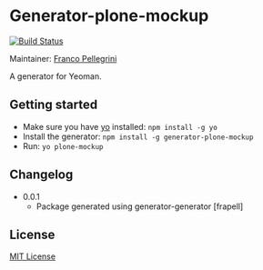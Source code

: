 # Generator-plone-mockup
[![Build Status](https://secure.travis-ci.org/plone/generator-plone-mockup.png?branch=master)](https://travis-ci.org/plone/generator-plone-mockup)

Maintainer: [Franco Pellegrini](https://github.com/frapell)

A generator for Yeoman.

## Getting started
- Make sure you have [yo](https://github.com/yeoman/yo) installed:
    `npm install -g yo`
- Install the generator: `npm install -g generator-plone-mockup`
- Run: `yo plone-mockup`

## Changelog

* 0.0.1
    * Package generated using generator-generator [frapell]

## License
[MIT License](http://en.wikipedia.org/wiki/MIT_License)
